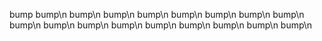 bump
bump\n
bump\n
bump\n
bump\n
bump\n
bump\n
bump\n
bump\n
bump\n
bump\n
bump\n
bump\n
bump\n
bump\n
bump\n
bump\n
bump\n
